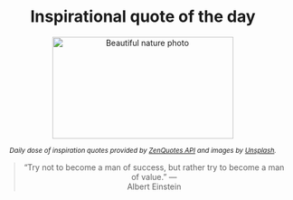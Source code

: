 
<div align="center">

# Inspirational quote of the day

<img src="./data/photo.jpeg" alt="Beautiful nature photo" width="320" height="180">

<sub><i>Daily dose of inspiration quotes provided by [ZenQuotes API](https://zenquotes.io/) and images by [Unsplash](https://unsplash.com/).</i></sub>


<blockquote>&ldquo;Try not to become a man of success, but rather try to become a man of value.&rdquo; &mdash; <footer>Albert Einstein</footer></blockquote>

</div>
